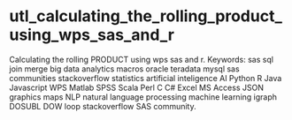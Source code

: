 # utl_calculating_the_rolling_product_using_wps_sas_and_r
Calculating the rolling PRODUCT using wps sas and r.  Keywords: sas sql join merge big data analytics macros oracle teradata mysql sas communities stackoverflow statistics artificial inteligence AI Python R Java Javascript WPS Matlab SPSS Scala Perl C C# Excel MS Access JSON graphics maps NLP natural language processing machine learning igraph DOSUBL DOW loop stackoverflow SAS community.
